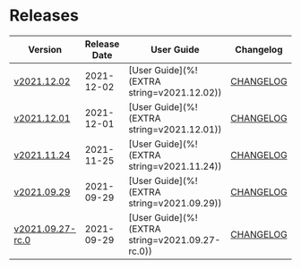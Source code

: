 #  Releases

|  Version | Release Date | User Guide | Changelog | Kubernetes Version |
|--------------------------- | ------------ | ---------- | --------- | ------------------ |
| [v2021.12.02](https:/github.com/appscode/CHANGELOG/releases/tag/v2021.12.02) | 2021-12-02 | [User Guide](%!(EXTRA string=v2021.12.02)) | [CHANGELOG](/releases/v2021.12.02/README.md) | 1.16+ |
| [v2021.12.01](https:/github.com/appscode/CHANGELOG/releases/tag/v2021.12.01) | 2021-12-01 | [User Guide](%!(EXTRA string=v2021.12.01)) | [CHANGELOG](/releases/v2021.12.01/README.md) | 1.16+ |
| [v2021.11.24](https:/github.com/appscode/CHANGELOG/releases/tag/v2021.11.24) | 2021-11-25 | [User Guide](%!(EXTRA string=v2021.11.24)) | [CHANGELOG](/releases/v2021.11.24/README.md) | 1.16+ |
| [v2021.09.29](https:/github.com/appscode/CHANGELOG/releases/tag/v2021.09.29) | 2021-09-29 | [User Guide](%!(EXTRA string=v2021.09.29)) | [CHANGELOG](/releases/v2021.09.29/README.md) | 1.16+ |
| [v2021.09.27-rc.0](https:/github.com/appscode/CHANGELOG/releases/tag/v2021.09.27-rc.0) | 2021-09-29 | [User Guide](%!(EXTRA string=v2021.09.27-rc.0)) | [CHANGELOG](/releases/v2021.09.27-rc.0/README.md) | 1.16+ |
